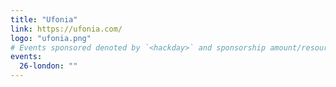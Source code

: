 ```yaml
---
title: "Ufonia"
link: https://ufonia.com/
logo: "ufonia.png"
# Events sponsored denoted by `<hackday>` and sponsorship amount/resource
events:
  26-london: ""
---
```

